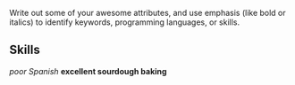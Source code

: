 Write out some of your awesome attributes, and use emphasis (like bold or italics) to identify keywords, programming languages, or skills.
## Skills
*poor Spanish*
**excellent sourdough baking**
